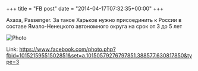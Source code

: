 +++
title = "FB post"
date = "2014-04-17T07:32:35+00:00"
+++

Ахаха, Passenger. За такое Харьков нужно присоединить к России в составе Ямало-Ненецкого автономного округа на срок от 3 до 5 лет

![Photo](https://scontent.xx.fbcdn.net/v/t1.0-0/q89/p130x130/10155221_10152159551502851_1697405422759917877_n.jpg?oh=c4afd86f157cc44d6c904948db8fc9ed&oe=59B94309)


Link: https://www.facebook.com/photo.php?fbid=10152159551502851&set=a.10150579276797851.388577.630817850&type=3
